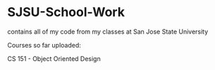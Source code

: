 # SJSU-School-Work
contains all of my code from my classes at San Jose State University

Courses so far uploaded:

CS 151 - Object Oriented Design
